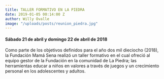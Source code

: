 ```yaml
---
title: TALLER FORMATIVO EN LA PIEDRA
date: 2019-01-05 00:14:00 Z
author: Willy Ovalle
image: "/uploads/posts/reunion_piedra.jpg"
---
```


#### Sábado 21 de abril y domingo 22 de abril de 2018

Como parte de los objetivos definidos para el año dos mil dieciocho (2018), la Fundación Mamá Sena realizó un taller formativo en el cual ofreció al equipo gestor de la Fundación en la comunidad de La Piedra; las herramientas educar a niños en valores a través de juegos y un crecimiento personal en los adolescentes y adultos.
